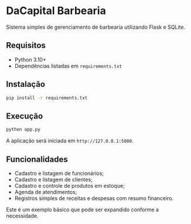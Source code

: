 # DaCapital Barbearia

Sistema simples de gerenciamento de barbearia utilizando Flask e SQLite.

## Requisitos

- Python 3.10+
- Dependências listadas em `requirements.txt`

## Instalação

```bash
pip install -r requirements.txt
```

## Execução

```bash
python app.py
```

A aplicação será iniciada em `http://127.0.0.1:5000`.

## Funcionalidades

- Cadastro e listagem de funcionários;
- Cadastro e listagem de clientes;
- Cadastro e controle de produtos em estoque;
- Agenda de atendimentos;
- Registros simples de receitas e despesas com resumo financeiro.

Este é um exemplo básico que pode ser expandido conforme a necessidade.
